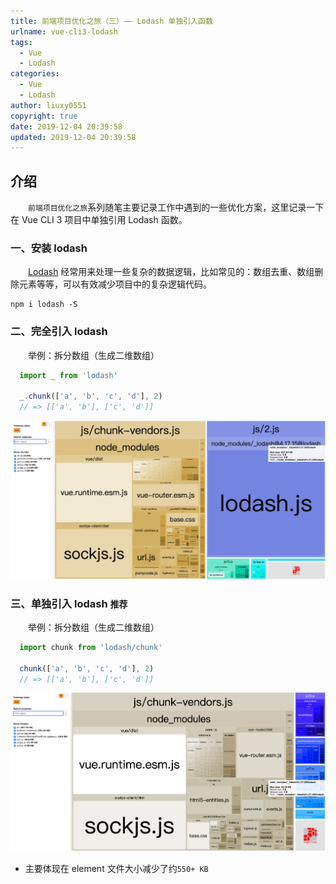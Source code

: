```yaml
---
title: 前端项目优化之旅（三）—— Lodash 单独引入函数
urlname: vue-cli3-lodash
tags:
  - Vue
  - Lodash
categories:
  - Vue
  - Lodash
author: liuxy0551
copyright: true
date: 2019-12-04 20:39:58
updated: 2019-12-04 20:39:58
---
```


## 介绍

　　`前端项目优化之旅`系列随笔主要记录工作中遇到的一些优化方案，这里记录一下在 Vue CLI 3 项目中单独引用 Lodash 函数。
<!--more-->


### 一、安装 lodash

　　[Lodash](https://www.lodashjs.com/docs/latest) 经常用来处理一些复杂的数据逻辑，比如常见的：数组去重、数组删除元素等等，可以有效减少项目中的复杂逻辑代码。

``` shell
npm i lodash -S
```


### 二、完全引入 lodash

　　举例：拆分数组（生成二维数组）

``` javascript
  import _ from 'lodash'
  
  _.chunk(['a', 'b', 'c', 'd'], 2)
  // => [['a', 'b'], ['c', 'd']]
```
![](/images/posts/vue-cli3-lodash/1.png)


### 三、单独引入 lodash `推荐`

　　举例：拆分数组（生成二维数组）

``` javascript
  import chunk from 'lodash/chunk'
  
  chunk(['a', 'b', 'c', 'd'], 2)
  // => [['a', 'b'], ['c', 'd']]
```
![](/images/posts/vue-cli3-lodash/2.png)


- 主要体现在 element 文件大小减少了约`550+ KB`
